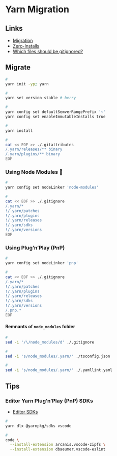 # Yarn Migration

## Links

- [Migration](https://yarnpkg.com/getting-started/migration)
- [Zero-Installs](https://yarnpkg.com/features/zero-installs)
- [Which files should be gitignored?](https://yarnpkg.com/getting-started/qa#which-files-should-be-gitignored)

## Migrate

```sh
#
yarn init -yp; yarn

#
yarn set version stable # berry

#
yarn config set defaultSemverRangePrefix '~'
yarn config set enableImmutableInstalls true

#
yarn install

#
cat << EOF >> ./.gitattributes
/.yarn/releases/** binary
/.yarn/plugins/** binary
EOF
```

### Using Node Modules 🌟

```sh
#
yarn config set nodeLinker 'node-modules'

#
cat << EOF >> ./.gitignore
/.yarn/*
!/.yarn/patches
!/.yarn/plugins
!/.yarn/releases
!/.yarn/sdks
!/.yarn/versions
EOF
```

### Using Plug’n’Play (PnP)

```sh
#
yarn config set nodeLinker 'pnp'

#
cat << EOF >> ./.gitignore
/.yarn/*
!/.yarn/patches
!/.yarn/plugins
!/.yarn/releases
!/.yarn/sdks
!/.yarn/versions
/.pnp.*
EOF
```

#### Remnants of `node_modules` folder

```sh
#
sed -i '/\/node_modules/d' ./.gitignore

#
sed -i 's/node_modules/.yarn/' ./tsconfig.json

#
sed -i 's/node_modules/.yarn/' ./.yamllint.yaml
```

## Tips

### Editor Yarn Plug’n’Play (PnP) SDKs

- [Editor SDKs](https://yarnpkg.com/getting-started/editor-sdks)

```sh
#
yarn dlx @yarnpkg/sdks vscode

#
code \
  --install-extension arcanis.vscode-zipfs \
  --install-extension dbaeumer.vscode-eslint
```
